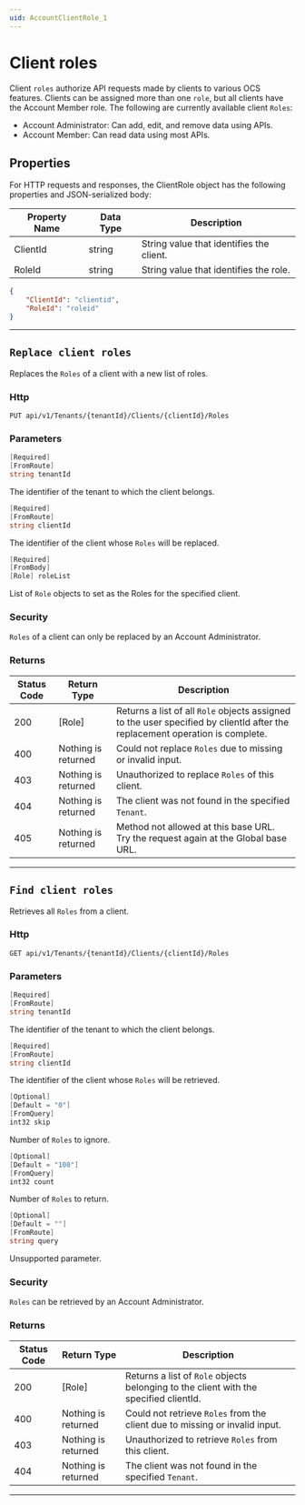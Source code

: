 ```yaml
---
uid: AccountClientRole_1
---
```


# Client roles

Client `roles` authorize API requests made by clients to various OCS features. Clients can be assigned more than one
`role`, but all clients have the Account Member role. The following are currently available client `Roles`:

- Account Administrator: Can add, edit, and remove data using APIs.
- Account Member: Can read data using most APIs.


## Properties

For HTTP requests and responses, the ClientRole object has the following properties and JSON-serialized body: 

| Property Name | Data Type | Description |
| --- | --- | ---  |
| ClientId | string | String value that identifies the client. |
| RoleId | string | String value that identifies the role. |


```json
{
	"ClientId": "clientid",
	"RoleId": "roleid"
}
```
***

## `Replace client roles`

Replaces the `Roles` of a client with a new list of roles.

### Http

`PUT api/v1/Tenants/{tenantId}/Clients/{clientId}/Roles`


### Parameters

```csharp
[Required]
[FromRoute]
string tenantId
```

The identifier of the tenant to which the client belongs.
```csharp
[Required]
[FromRoute]
string clientId
```

The identifier of the client whose `Roles` will be replaced.
```csharp
[Required]
[FromBody]
[Role] roleList
```

List of `Role` objects to set as the Roles for the specified client.


### Security

`Roles` of a client can only be replaced by an Account Administrator.

### Returns

| Status Code | Return Type | Description |
| --- | --- | ---  |
| 200 | [Role] | Returns a list of all `Role` objects assigned to the user specified by clientId after the replacement operation is complete. |
| 400 | Nothing is returned | Could not replace `Roles` due to missing or invalid input. |
| 403 | Nothing is returned | Unauthorized to replace `Roles` of this client. |
| 404 | Nothing is returned | The client was not found in the specified `Tenant`. |
| 405 | Nothing is returned | Method not allowed at this base URL. Try the request again at the Global base URL. |


***

## `Find client roles`

Retrieves all `Roles` from a client.

### Http

`GET api/v1/Tenants/{tenantId}/Clients/{clientId}/Roles`


### Parameters

```csharp
[Required]
[FromRoute]
string tenantId
```

The identifier of the tenant to which the client belongs.
```csharp
[Required]
[FromRoute]
string clientId
```

The identifier of the client whose `Roles` will be retrieved.
```csharp
[Optional]
[Default = "0"]
[FromQuery]
int32 skip
```

Number of `Roles` to ignore.
```csharp
[Optional]
[Default = "100"]
[FromQuery]
int32 count
```

Number of `Roles` to return.
```csharp
[Optional]
[Default = ""]
[FromRoute]
string query
```

Unsupported parameter.


### Security

`Roles` can be retrieved by an Account Administrator.

### Returns

| Status Code | Return Type | Description |
| --- | --- | ---  |
| 200 | [Role] | Returns a list of `Role` objects belonging to the client with the specified clientId. |
| 400 | Nothing is returned | Could not retrieve `Roles` from the client due to missing or invalid input. |
| 403 | Nothing is returned | Unauthorized to retrieve `Roles` from this client. |
| 404 | Nothing is returned | The client was not found in the specified `Tenant`. |


***

